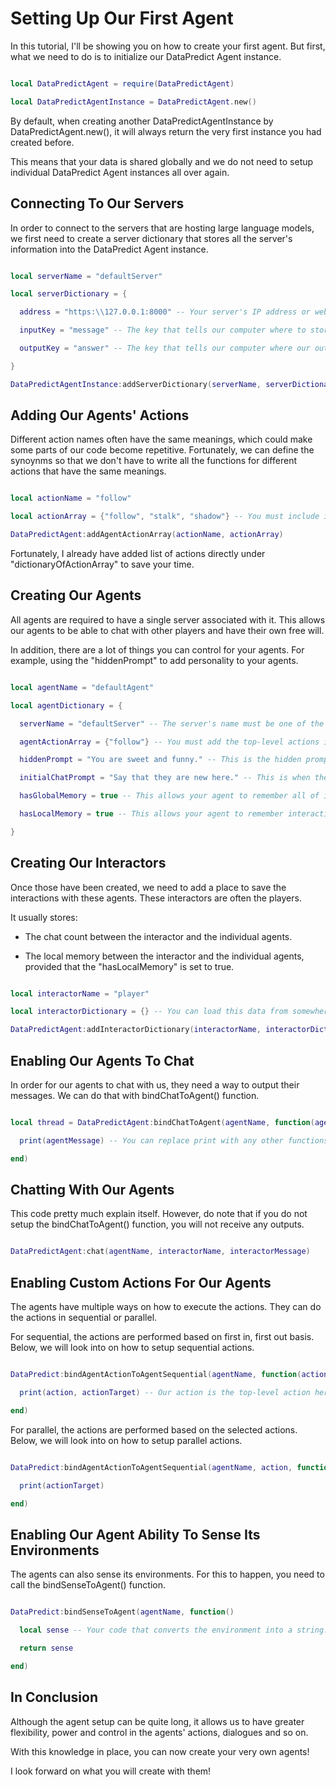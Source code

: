 # Setting Up Our First Agent

In this tutorial, I'll be showing you on how to create your first agent. But first, what we need to do is to initialize our DataPredict Agent instance.

```lua

local DataPredictAgent = require(DataPredictAgent)

local DataPredictAgentInstance = DataPredictAgent.new()

```

By default, when creating another DataPredictAgentInstance by DataPredictAgent.new(), it will always return the very first instance you had created before.

This means that your data is shared globally and we do not need to setup individual DataPredict Agent instances all over again.

## Connecting To Our Servers

In order to connect to the servers that are hosting large language models, we first need to create a server dictionary that stores all the server's information into the DataPredict Agent instance.

```lua

local serverName = "defaultServer"

local serverDictionary = {

  address = "https:\\127.0.0.1:8000" -- Your server's IP address or website address.

  inputKey = "message" -- The key that tells our computer where to store our input message before sending the input message to the server.

  outputKey = "answer" -- The key that tells our computer where our output message is stored when receiving the output message from the server.

}

DataPredictAgentInstance:addServerDictionary(serverName, serverDictionary)

```

## Adding Our Agents' Actions

Different action names often have the same meanings, which could make some parts of our code become repetitive. Fortunately, we can define the synoynms so that we don't have to write all the functions for different actions that have the same meanings.

```lua

local actionName = "follow"

local actionArray = {"follow", "stalk", "shadow"} -- You must include its own actions as well for this to work.

DataPredictAgent:addAgentActionArray(actionName, actionArray)

```

Fortunately, I already have added list of actions directly under "dictionaryOfActionArray" to save your time.

## Creating Our Agents

All agents are required to have a single server associated with it. This allows our agents to be able to chat with other players and have their own free will.

In addition, there are a lot of things you can control for your agents. For example, using the "hiddenPrompt" to add personality to your agents.

```lua

local agentName = "defaultAgent"

local agentDictionary = {

  serverName = "defaultServer" -- The server's name must be one of the servers that you have added to the DataPredict Agent instance.

  agentActionArray = {"follow"} -- You must add the top-level actions into this list. For example, we already set "shadow" as part of "follow", so we need to use "follow" as the top level action.

  hiddenPrompt = "You are sweet and funny." -- This is the hidden prompt that you want to add to the players' messages.

  initialChatPrompt = "Say that they are new here." -- This is when the player interacts with this agent for the first time.

  hasGlobalMemory = true -- This allows your agent to remember all of its interations. By default, it is set to true.

  hasLocalMemory = true -- This allows your agent to remember interactions between the player and the agent. By default, it is set to true.

}

```

## Creating Our Interactors

Once those have been created, we need to add a place to save the interactions with these agents. These interactors are often the players.

It usually stores:

  * The chat count between the interactor and the individual agents.

  * The local memory between the interactor and the individual agents, provided that the "hasLocalMemory" is set to true.

```lua

local interactorName = "player"

local interactorDictionary = {} -- You can load this data from somewhere else as well if you want to keep the interactor's memories.

DataPredictAgent:addInteractorDictionary(interactorName, interactorDictionary)

```

## Enabling Our Agents To Chat

In order for our agents to chat with us, they need a way to output their messages. We can do that with bindChatToAgent() function.

```lua

local thread = DataPredictAgent:bindChatToAgent(agentName, function(agentMessage)

  print(agentMessage) -- You can replace print with any other functions.

end) 

```

## Chatting With Our Agents

This code pretty much explain itself. However, do note that if you do not setup the bindChatToAgent() function, you will not receive any outputs.

```lua

DataPredictAgent:chat(agentName, interactorName, interactorMessage)

```

## Enabling Custom Actions For Our Agents

The agents have multiple ways on how to execute the actions. They can do the actions in sequential or parallel.

For sequential, the actions are performed based on first in, first out basis. Below, we will look into on how to setup sequential actions.

```lua

DataPredict:bindAgentActionToAgentSequential(agentName, function(action, actionTarget)

  print(action, actionTarget) -- Our action is the top-level action here.

end)

```

For parallel, the actions are performed based on the selected actions. Below, we will look into on how to setup parallel actions.

```lua

DataPredict:bindAgentActionToAgentSequential(agentName, action, function(actionTarget) -- This function only runs when the "action" is requested. Also, our action is the top-level action here.

  print(actionTarget) 

end)

```

## Enabling Our Agent Ability To Sense Its Environments

The agents can also sense its environments. For this to happen, you need to call the bindSenseToAgent() function.

```lua

DataPredict:bindSenseToAgent(agentName, function() 

  local sense -- Your code that converts the environment into a string.

  return sense

end)

```

## In Conclusion

Although the agent setup can be quite long, it allows us to have greater flexibility, power and control in the agents' actions, dialogues and so on.

With this knowledge in place, you can now create your very own agents!

I look forward on what you will create with them!
